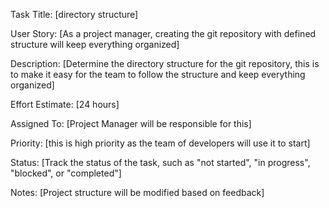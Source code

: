 Task Title: [directory structure]

User Story: [As a project manager, creating the git repository with defined 
            structure will keep everything organized]

Description: [Determine the directory structure for the git repository,
             this is to make it easy for the team to follow the structure and 
             keep everything organized]

Effort Estimate: [24 hours]

Assigned To: [Project Manager will be responsible for this]

Priority: [this is high priority as the team of developers will use it to start]

Status: [Track the status of the task, such as "not started", "in progress", "blocked", or "completed"]

Notes: [Project structure will be modified based on feedback]


